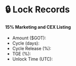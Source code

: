 # 🔒 Lock Records

#### 15% Marketing and CEX Listing

* Amount ($GOT):&#x20;
* Cycle (days):&#x20;
* Cycle Release (%):&#x20;
* TGE (%):&#x20;
* Unlock Time (UTC):&#x20;

####
